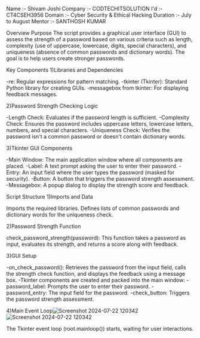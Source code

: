 Name :- Shivam Joshi
Company :- CODTECHITSOLUTION
I'd :-CT4CSEH3956
Domain :- Cyber Security & Ethical Hacking
Duration :- July to August
Mentor :- SANTHOSH KUMAR


Overview
Purpose
The script provides a graphical user interface (GUI) to assess the strength of a password based on various criteria such as length, complexity (use of uppercase, lowercase, digits, special characters), and uniqueness (absence of common passwords and dictionary words). The goal is to help users create stronger passwords.

Key Components
1)Libraries and Dependencies

-re: Regular expressions for pattern matching.
-tkinter (Tkinter): Standard Python library for creating GUIs.
-messagebox from tkinter: For displaying feedback messages.

2)Password Strength Checking Logic

-Length Check: Evaluates if the password length is sufficient.
-Complexity Check: Ensures the password includes uppercase letters, lowercase letters, numbers, and special characters.
-Uniqueness Check: Verifies the password isn't a common password or doesn't contain dictionary words.

3)Tkinter GUI Components

-Main Window: The main application window where all components are placed.
-Label: A text prompt asking the user to enter their password.
-Entry: An input field where the user types the password (masked for security).
-Button: A button that triggers the password strength assessment.
-Messagebox: A popup dialog to display the strength score and feedback.


Script Structure
1)Imports and Data

Imports the required libraries.
Defines lists of common passwords and dictionary words for the uniqueness check.

2)Password Strength Function

check_password_strength(password): This function takes a password as input, evaluates its strength, and returns a score along with feedback.

3)GUI Setup

-on_check_password(): Retrieves the password from the input field, calls the strength check function, and displays the feedback using a message box.
-Tkinter components are created and packed into the main window:
-password_label: Prompts the user to enter their password.
-password_entry: The input field for the password.
-check_button: Triggers the password strength assessment.

4)Main Event Loop![Screenshot 2024-07-22 120342](https://github.com/user-attachments/assets/fd5b4a27-bc01-4867-8f49-4fb0883eb4f5)
![Screenshot 2024-07-22 120342](https://github.com/user-attachments/assets/ca38fcbf-f33f-4bfb-992e-5b8f4f1e5169)


The Tkinter event loop (root.mainloop()) starts, waiting for user interactions.
